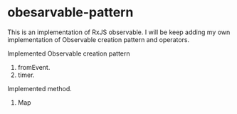 # obesarvable-pattern
This is an implementation of RxJS observable. I will be keep adding my own implementation of Observable creation pattern and operators.

Implemented Observable creation pattern
1. fromEvent.
2. timer.


Implemented method.
1. Map
